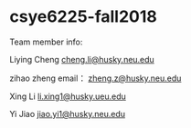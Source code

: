 # csye6225-fall2018


Team member info:

Liying Cheng
cheng.li@husky.neu.edu

zihao zheng
email： zheng.z@husky.neu.edu

Xing Li 
li.xing1@husky.ueu.edu

Yi Jiao 
jiao.yi1@husky.neu.edu

